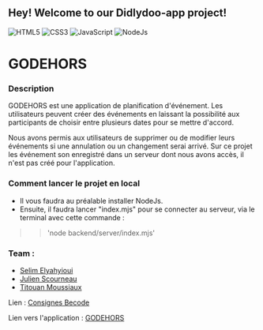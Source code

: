 ## Hey! Welcome to our Didlydoo-app project!

![HTML5](https://img.shields.io/badge/HTML5-blue)
![CSS3](https://img.shields.io/badge/CSS3-red)
![JavaScript](https://img.shields.io/badge/JavaScript-yellow)
![NodeJs](https://img.shields.io/badge/NodeJs-yellow)

# GODEHORS

### Description
GODEHORS est une application de planification d'événement. 
Les utilisateurs peuvent créer des événements en laissant la possibilité aux participants de choisir entre plusieurs dates pour se mettre d'accord.

Nous avons permis aux utilisateurs de supprimer ou de modifier leurs événements si une annulation ou un changement serai arrivé. Sur ce projet les événement son enregistré dans un serveur dont nous avons accès, il n'est pas créé pour l'application.

### Comment lancer le projet en local
- Il vous faudra au préalable installer NodeJs.
- Ensuite, il faudra lancer "index.mjs" pour se connecter au serveur, via le terminal avec cette commande :
> > 'node backend/server/index.mjs'

### Team :
- [Selim Elyahyioui](https://github.com/selim9106)
- [Julien Scourneau](https://github.com/JulienScourneau)
- [Titouan Moussiaux](https://github.com/Moustito)

Lien : [Consignes Becode](https://github.com/becodeorg/CRL-Wilson-1/tree/master/1.TRAIL/2.The-Hill/Projects/3.Didlydoo)

Lien vers l'application : [GODEHORS](https://julienscourneau.github.io/didlydoo-app/)
